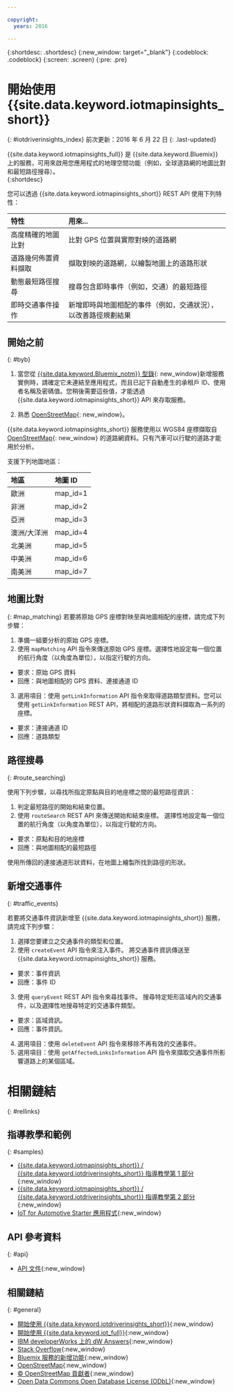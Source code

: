 ```yaml
---

copyright:
  years: 2016

---
```


{:shortdesc: .shortdesc}
{:new_window: target="_blank"}
{:codeblock: .codeblock}
{:screen: .screen}
{:pre: .pre}


# 開始使用 {{site.data.keyword.iotmapinsights_short}}
{: #iotdriverinsights_index}
前次更新：2016 年 6 月 22 日
{: .last-updated}

{{site.data.keyword.iotmapinsights_full}} 是 {{site.data.keyword.Bluemix}} 上的服務，可用來啟用您應用程式的地理空間功能（例如，全球道路網的地圖比對和最短路徑搜尋）。  
{:shortdesc}

您可以透過 {{site.data.keyword.iotmapinsights_short}} REST API 使用下列特性：

|特性|用來...|
|:---|:---|
|高度精確的地圖比對|比對 GPS 位置與實際對映的道路網|
|道路幾何佈置資料擷取|擷取對映的道路網，以繪製地圖上的道路形狀|
|動態最短路徑搜尋|搜尋包含即時事件（例如，交通）的最短路徑|
|即時交通事件操作|新增即時與地圖相配的事件（例如，交通狀況），以改善路徑規劃結果|

## 開始之前
{: #byb}

1. 當您從 [{{site.data.keyword.Bluemix_notm}} 型錄](https://console.stage1.ng.bluemix.net/catalog/services/iot-automotive/){: new_window}新增服務實例時，請確定它未連結至應用程式，而且已記下自動產生的承租戶 ID、使用者名稱及密碼值。您稍後需要這些值，才能透過 {{site.data.keyword.iotmapinsights_short}} API 來存取服務。

2. 熟悉 [OpenStreetMap](http://www.openstreetmap.org/){: new_window}。  

 {{site.data.keyword.iotmapinsights_short}} 服務使用以 WGS84 座標擷取自 [OpenStreetMap](http://www.openstreetmap.org/){: new_window} 的道路網資料。只有汽車可以行駛的道路才能用於分析。  

 支援下列地圖地區：

|地區|地圖 ID|
|:---|:---|
|歐洲|map_id=1|
|非洲|map_id=2|
|亞洲|map_id=3|
|澳洲/大洋洲|map_id=4|
|北美洲|map_id=5|
|中美洲|map_id=6|
|南美洲|map_id=7|

## 地圖比對
{: #map_matching}
若要將原始 GPS 座標對映至與地圖相配的座標，請完成下列步驟：

1. 準備一組要分析的原始 GPS 座標。
2. 使用 `mapMatching` API 指令來傳送原始 GPS 座標。選擇性地設定每一個位置的航行角度（以角度為單位），以指定行駛的方向。
 - 要求：原始 GPS 資料
 - 回應：與地圖相配的 GPS 資料、連接通道 ID
3. 選用項目：使用 `getLinkInformation` API 指令來取得道路類型資料。您可以使用 `getLinkInformation` REST API，將相配的道路形狀資料擷取為一系列的座標。
 - 要求：連接通道 ID
 - 回應：道路類型

## 路徑搜尋
{: #route_searching}

使用下列步驟，以尋找所指定原點與目的地座標之間的最短路徑資訊：

1. 判定最短路徑的開始和結束位置。
2. 使用 `routeSearch` REST API 來傳送開始和結束座標。
選擇性地設定每一個位置的航行角度（以角度為單位），以指定行駛的方向。
 - 要求：原點和目的地座標
 - 回應：與地圖相配的最短路徑

使用所傳回的連接通道形狀資料，在地圖上繪製所找到路徑的形狀。

## 新增交通事件
{: #traffic_events}

若要將交通事件資訊新增至 {{site.data.keyword.iotmapinsights_short}} 服務，請完成下列步驟：

1. 選擇您要建立之交通事件的類型和位置。
2. 使用 `createEvent` API 指令來注入事件。
將交通事件資訊傳送至 {{site.data.keyword.iotmapinsights_short}} 服務。
 - 要求：事件資訊
 - 回應：事件 ID
3. 使用 `queryEvent` REST API 指令來尋找事件。
搜尋特定矩形區域內的交通事件，以及選擇性地搜尋特定的交通事件類型。
 - 要求：區域資訊。
 - 回應：事件資訊。  
4. 選用項目：使用 `deleteEvent` API 指令來移除不再有效的交通事件。
5. 選用項目：使用 `getAffectedLinksInformation` API 指令來擷取交通事件所影響道路上的某個區域。

# 相關鏈結
{: #rellinks}

## 指導教學和範例
{: #samples}

* [{{site.data.keyword.iotmapinsights_short}} / {{site.data.keyword.iotdriverinsights_short}} 指導教學第 1 部分](https://github.com/IBM-Bluemix/car-data-management){:new_window}
* [{{site.data.keyword.iotmapinsights_short}} / {{site.data.keyword.iotdriverinsights_short}} 指導教學第 2 部分](https://github.com/IBM-Bluemix/map-driver-insights){:new_window}
* [IoT for Automotive Starter 應用程式](https://iot-automotive-starter.mybluemix.net){:new_window}

## API 參考資料
{: #api}

* [API 文件](http://ibm.biz/IoTContextMapping_APIdoc){:new_window}

## 相關鏈結
{: #general}

* [開始使用 {{site.data.keyword.iotdriverinsights_short}}](../IotDriverInsights/index.html){:new_window}
* [開始使用 {{site.data.keyword.iot_full}}](https://www.ng.bluemix.net/docs/services/IoT/index.html){:new_window}
* [IBM developerWorks 上的 dW Answers](https://developer.ibm.com/answers/topics/iot-context-mapping){:new_window}
* [Stack Overflow](http://stackoverflow.com/questions/tagged/iot-context-mapping){:new_window}
* [Bluemix 服務的新增功能](http://www.ng.bluemix.net/docs/whatsnew/index.html#services_category){:new_window}
* [OpenStreetMap](http://www.openstreetmap.org/){:new_window}
* [&copy; OpenStreetMap 貢獻者](http://www.openstreetmap.org/copyright){:new_window}
* [Open Data Commons Open Database License (ODbL)](http://opendatacommons.org/licenses/odbl/){:new_window}
